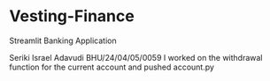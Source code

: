 # Vesting-Finance
Streamlit Banking Application

Seriki Israel Adavudi 
BHU/24/04/05/0059
I worked on the withdrawal function for the current account and pushed account.py
